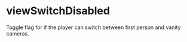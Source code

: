 # viewSwitchDisabled

Toggle flag for if the player can switch between first person and vanity cameras.
